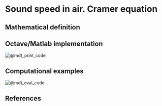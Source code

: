 # Sound speed in air. Cramer equation

## Mathematical definition

## Octave/Matlab implementation

![@mdt_print_code]($/sonar_m/toolbox/sound_speed/sound_speed_air_cramer.m)

## Computational examples

![@mdt_eval_code]($/sonar_m/example/sound_speed/sound_speed_air_cramer_ex_1.m)

## References
